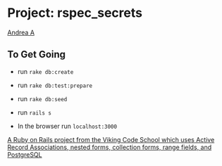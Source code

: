 Project: rspec_secrets
============================


[Andrea A](https://github.com/andie5/assignment_rspec_secrets)

## To Get Going 
- run `rake db:create`
- run `rake db:test:prepare`
- run `rake db:seed`

- run `rails s`
- In the browser run `localhost:3000`


[A Ruby on Rails project from the Viking Code School which uses Active Record Associations, nested forms, collection forms, range fields, and PostgreSQL](https://www.vikingcodeschool.com)
